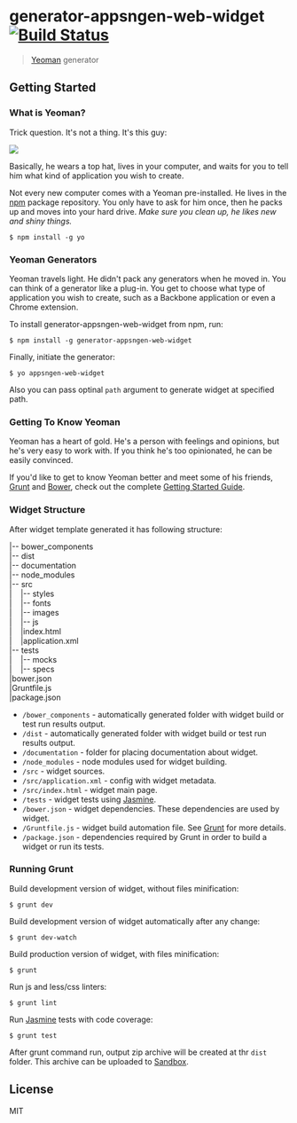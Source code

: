 # generator-appsngen-web-widget [![Build Status](https://secure.travis-ci.org/appsngen/generator-appsngen-web-widget.png?branch=master)](https://travis-ci.org/appsngen/generator-appsngen-web-widget)

> [Yeoman](http://yeoman.io) generator


## Getting Started

### What is Yeoman?

Trick question. It's not a thing. It's this guy:

![](http://i.imgur.com/JHaAlBJ.png)

Basically, he wears a top hat, lives in your computer, and waits for you to tell him what kind of application you wish to create.

Not every new computer comes with a Yeoman pre-installed. He lives in the [npm](https://npmjs.org) package repository. You only have to ask for him once, then he packs up and moves into your hard drive. *Make sure you clean up, he likes new and shiny things.*

```
$ npm install -g yo
```

### Yeoman Generators

Yeoman travels light. He didn't pack any generators when he moved in. You can think of a generator like a plug-in. You get to choose what type of application you wish to create, such as a Backbone application or even a Chrome extension.

To install generator-appsngen-web-widget from npm, run:

```
$ npm install -g generator-appsngen-web-widget
```

Finally, initiate the generator:

```
$ yo appsngen-web-widget
```

Also you can pass optinal `path` argument to generate widget at specified path.

### Getting To Know Yeoman

Yeoman has a heart of gold. He's a person with feelings and opinions, but he's very easy to work with. If you think he's too opinionated, he can be easily convinced.

If you'd like to get to know Yeoman better and meet some of his friends, [Grunt](http://gruntjs.com) and [Bower](http://bower.io), check out the complete [Getting Started Guide](http://yeoman.io/learning/index.html).

### Widget Structure

After widget template generated it has following structure:

|-- bower_components <br />
|-- dist <br />
|-- documentation <br />
|-- node_modules <br />
|-- src <br />
|&nbsp;&nbsp;&nbsp;&nbsp;|-- styles <br />
|&nbsp;&nbsp;&nbsp;&nbsp;|-- fonts <br />
|&nbsp;&nbsp;&nbsp;&nbsp;|-- images <br />
|&nbsp;&nbsp;&nbsp;&nbsp;|-- js <br />
|&nbsp;&nbsp;&nbsp;&nbsp;|index.html <br />
|&nbsp;&nbsp;&nbsp;&nbsp;|application.xml <br />
|-- tests <br />
|&nbsp;&nbsp;&nbsp;&nbsp;|-- mocks <br />
|&nbsp;&nbsp;&nbsp;&nbsp;|-- specs <br />
|bower.json <br />
|Gruntfile.js <br />
|package.json <br />

* `/bower_components` - automatically generated folder with widget build or test run results output.
* `/dist` - automatically generated folder with widget build or test run results output.
* `/documentation` - folder for placing documentation about widget.
* `/node_modules` - node modules used for widget building.
* `/src` - widget sources.
* `/src/application.xml` - config with widget metadata.
* `/src/index.html` - widget main page.
* `/tests` - widget tests using [Jasmine](http://jasmine.github.io/2.0/introduction.html).
* `/bower.json` - widget dependencies. These dependencies are used by widget.
* `/Gruntfile.js` - widget build automation file. See [Grunt](http://gruntjs.com) for more details.
* `/package.json` -  dependencies required by Grunt in order to build a widget or run its tests.

### Running Grunt

Build development version of widget, without files minification:

```
$ grunt dev
```

Build development version of widget automatically after any change:

```
$ grunt dev-watch
```

Build production version of widget, with files minification:

```
$ grunt 
```

Run js and less/css linters:

```
$ grunt lint
```

Run [Jasmine](http://jasmine.github.io/2.0/introduction.html) tests with code coverage:

```
$ grunt test
```

After grunt command run, output zip archive will be created at thr `dist` folder. This archive can be uploaded to [Sandbox](https://www.appsngen.com/product/sandbox/widgets).


## License

MIT
